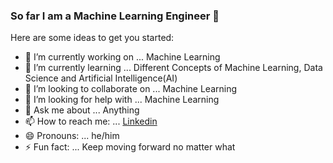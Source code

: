 ### So far I am a Machine Learning Engineer 👋


Here are some ideas to get you started:

- 🔭 I’m currently working on ... Machine Learning
- 🌱 I’m currently learning ... Different Concepts of Machine Learning, Data Science and Artificial Intelligence(AI)
- 👯 I’m looking to collaborate on ... Machine Learning
- 🤔 I’m looking for help with ... Machine Learning
- 💬 Ask me about ... Anything
- 📫 How to reach me: ... [Linkedin](https://www.linkedin.com/in/naveen-indluru-068992148/)
- 😄 Pronouns: ... he/him
- ⚡ Fun fact: ... Keep moving forward no matter what
